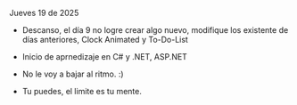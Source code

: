 Jueves 19 de 2025

- Descanso, el día 9 no logre crear algo nuevo, modifique los existente de días anteriores, Clock Animated y To-Do-List

- Inicio de aprnedizaje en C# y .NET, ASP.NET

- No le voy a bajar al ritmo. :)

- Tu puedes, el limite es tu mente. 